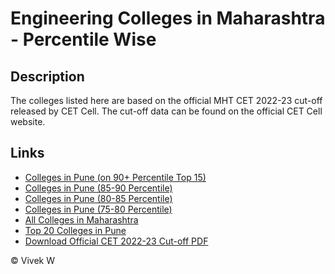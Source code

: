 # Engineering Colleges in Maharashtra - Percentile Wise

## Description

The colleges listed here are based on the official MHT CET 2022-23 cut-off released by CET Cell. The cut-off data can be found on the official CET Cell website.

## Links

- [Colleges in Pune (on 90+ Percentile Top 15)](pune15.html)
- [Colleges in Pune (85-90 Percentile)](pune_85_90.html)
- [Colleges in Pune (80-85 Percentile)](pune_80_85.html)
- [Colleges in Pune (75-80 Percentile)](pune_75_80.html)
- [All Colleges in Maharashtra](engineeringlist2024.html)
- [Top 20 Colleges in Pune](top_20_pune.html)
- [Download Official CET 2022-23 Cut-off PDF](2022ENGG_CAP3_CutOff.pdf)



&copy; Vivek W
